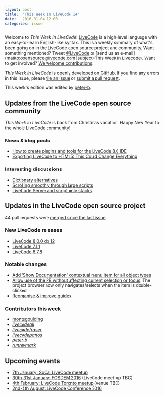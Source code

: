 ```yaml
---
layout: post
title:  "This Week In LiveCode 14"
date:   2016-01-04 12:00
categories: issue
---
```


Welcome to *This Week in LiveCode*!  [LiveCode](https://livecode.com/) is a high-level language with an easy-to-learn English-like syntax.  This is a weekly summary of what's been going on in the LiveCode open source project and community.  Want something mentioned?  Tweet [@LiveCode](https://twitter.com/LiveCode) or [send us an e-mail](mailto:opensource@livecode.com?subject=This Week in Livecode).  Want to get involved?  [We welcome contributions](https://github.com/livecode/livecode).

*This Week in LiveCode* is openly developed [on GitHub](https://github.com/livecode/this-week-in-livecode).  If you find any errors in this issue, please [file an issue](https://github.com/livecode/this-week-in-livecode/issues) or [submit a pull request](https://github.com/livecode/this-week-in-livecode/pulls).

This week's edition was edited by [peter-b](https://github.com/peter-b).

## Updates from the LiveCode open source community

*This Week in LiveCode* is back from Christmas vacation.  Happy New Year to the
whole LiveCode community!

### News & blog posts

* [How to create plugins and tools for the LiveCode 8.0 IDE](https://livecode.com/how-to-create-plugins-and-tools-with-the-livecode-8-0-ide/)
* [Exporting LiveCode to HTML5: This Could Change Everything](http://learninglivecode.blogspot.co.uk/2015/12/exporting-livecode-to-html5-this-could.html)

### Interesting discussions

* [Dictionary alternatives](http://thread.gmane.org/gmane.comp.ide.revolution.user/221615)
* [Scrolling smoothly through large scripts](http://thread.gmane.org/gmane.comp.ide.revolution.user/221531)
* [LiveCode Server and script only stacks](http://thread.gmane.org/gmane.comp.ide.revolution.user/221487)

## Updates in the LiveCode open source project

44 pull requests were [merged since the last issue](https://github.com/search?l=&o=asc&s=created&type=Issues&utf8=%E2%9C%93&q=org%3Alivecode+is%3Apublic+is%3Apr+is%3Amerged+merged%3A2015-12-14..2016-01-03).

### New LiveCode releases

* [LiveCode 8.0.0 dp 12](http://downloads.livecode.com/livecode/#8_0_0)
* [LiveCode 7.1.1](http://downloads.livecode.com/livecode/#7_1_1)
* [LiveCode 6.7.8](http://downloads.livecode.com/livecode/#6_7_8)

### Notable changes

* [Add 'Show Documentation' contextual menu item for all object types](https://github.com/livecode/livecode-ide/pull/737)
* [Allow use of the PB without affecting current selection or focus](https://github.com/livecode/livecode-ide/pull/734): The project browser now only navigates/selects when the item is double-clicked
* [Reorganise & improve guides](https://github.com/livecode/livecode-ide/pull/728)

### Contributors this week

* [montegoulding](https://github.com/montegoulding)
* *[livecodeali](https://github.com/livecodeali)*
* *[livecodefraser](https://github.com/livecodefraser)*
* *[livecodepanos](https://github.com/livecodepanos)*
* *[peter-b](https://github.com/peter-b)*
* *[runrevmark](https://github.com/runrevmark)*

## Upcoming events

* [7th January: SoCal LiveCode meetup](http://forums.livecode.com/viewtopic.php?f=50&t=26201)
* [30th-31st January: FOSDEM 2016](https://fosdem.org/2016) (LiveCode meet-up TBC)
* [4th February: LiveCode Toronto meetup](http://www.meetup.com/Greater-Toronto-Area-LiveCode-Users-Group/) (venue TBC)
* [2nd-4th August: LiveCode Conference 2016](https://livecode.com/edinburgh-2016/)
